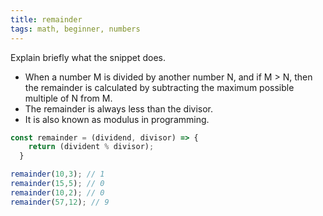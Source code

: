 ```yaml
---
title: remainder
tags: math, beginner, numbers
---
```


Explain briefly what the snippet does.

- When a number M is divided by another number N, and if M > N, then the remainder is calculated by subtracting the maximum possible multiple of N from M.
- The remainder is always less than the divisor.
- It is also known as modulus in programming.

```js
const remainder = (dividend, divisor) => {
    return (divident % divisor);
  }
```

```js
remainder(10,3); // 1
remainder(15,5); // 0
remainder(10,2); // 0
remainder(57,12); // 9
```